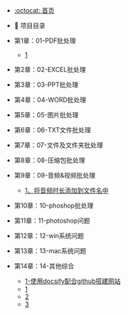 -  [:octocat: 首页](/README.md)
-  :memo: 项目目录

  - 第1章：01-PDF批处理
      - [1](/md/01-PDF批处理/1.md)

  - 第2章：02-EXCEL批处理

  - 第3章：03-PPT批处理

  - 第4章：04-WORD批处理

  - 第5章：05-图片批处理

  - 第6章：06-TXT文件批处理

  - 第7章：07-文件及文件夹批处理

  - 第8章：08-压缩包批处理

  - 第9章：09-音频&视频批处理
      - [1、将音频时长添加到文件名中](/md/09-音频&视频批处理/1、将音频时长添加到文件名中.md)

  - 第10章：10-phoshop批处理

  - 第11章：11-photoshop问题

  - 第12章：12-win系统问题

  - 第13章：13-mac系统问题

  - 第14章：14-其他综合
      - [1-使用docsify配合github搭建网站](/md/14-其他综合/1-使用docsify配合github搭建网站.md)
      - [1](/md/14-其他综合/1.md)
      - [2](/md/14-其他综合/2.md)
      - [3](/md/14-其他综合/3.md)

